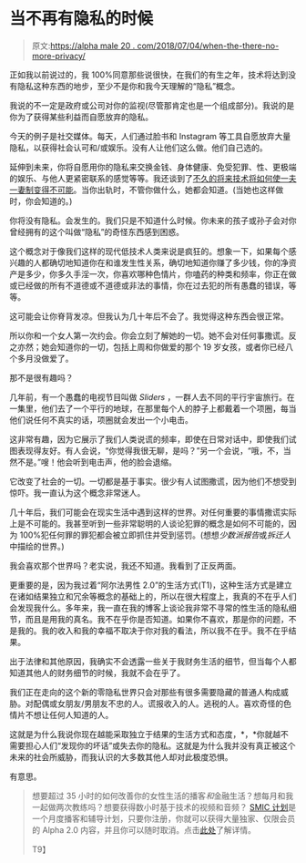 # 当不再有隐私的时候

> 原文:[https://alpha male 20 . com/2018/07/04/when-the-there-no-more-privacy/](https://alphamale20.com/2018/07/04/when-there-is-no-more-privacy/)

正如我以前说过的，我 100%同意那些说很快，在我们的有生之年，技术将达到没有隐私这种东西的地步，至少不是你和我今天理解的“隐私”概念。

我说的不一定是政府或公司对你的监视(尽管那肯定也是一个组成部分)。我说的是你为了获得某些利益而自愿放弃的隐私。

今天的例子是社交媒体。每天，人们通过脸书和 Instagram 等工具自愿放弃大量隐私，以获得社会认可和/或娱乐。没有人让他们这么做。他们自己选的。

延伸到未来，你将自愿用你的隐私来交换金钱、身体健康、免受犯罪、性、更极端的娱乐、与他人更紧密联系的感觉等等。我还谈到了[不久的将来技术将如何使一夫一妻制变得不可能](http://www.blackdragonblog.com/2017/04/13/technology-sexual-monogamy-will-soon-impossible/)。当你出轨时，不管你做什么，她都会知道。(当她也这样做时，你会知道的。)

你将没有隐私。会发生的。我们只是不知道什么时候。你未来的孩子或孙子会对你曾经拥有的这个叫做“隐私”的奇怪东西感到困惑。

这个概念对于像我们这样的现代低技术人类来说是疯狂的。想象一下，如果每个感兴趣的人都确切地知道你在和谁发生性关系，确切地知道你赚了多少钱，你的净资产是多少，你多久手淫一次，你喜欢哪种色情片，你嗑药的种类和频率，你正在做或已经做的所有不道德或不道德或非法的事情，你在过去犯的所有愚蠢的错误，等等。

这可能会让你脊背发凉。但我认为几十年后不会了。我觉得这种东西会很正常。

所以你和一个女人第一次约会。你会立刻了解她的一切。她不会对任何事撒谎。反之亦然；她会知道你的一切，包括上周和你做爱的那个 19 岁女孩，或者你已经八个多月没做爱了。

那不是很有趣吗？

几年前，有一个愚蠢的电视节目叫做 *Sliders* ，一群人去不同的平行宇宙旅行。在一集里，他们去了一个平行的地球，在那里每个人的脖子上都戴着一个项圈，每当他们说任何不真实的话，项圈就会发出一个小电击。

这非常有趣，因为它展示了我们人类说谎的频率，即使在日常对话中，即使我们试图表现得友好。有人会说，“你觉得我很无聊，是吗？”另一个会说，“哦，不，当然不是。”嗖！他会听到电击声，他的脸会退缩。

它改变了社会的一切。一切都是基于事实。很少有人试图撒谎，因为他们不想受到惊吓。我一直认为这个概念非常迷人。

几十年后，我们可能会在现实生活中遇到这样的世界。对任何重要的事情撒谎实际上是不可能的。我甚至听到一些非常聪明的人谈论犯罪的概念是如何不可能的，因为 100%犯任何罪的罪犯都会被立即抓住并受到惩罚。(想想*少数派报告*或*拆迁人*中描绘的世界。)

我会喜欢那个世界吗？老实说，我还不知道。我看到了正反两面。

更重要的是，因为我过着“阿尔法男性 2.0”的生活方式(T1)，这种生活方式是建立在诸如结果独立和冗余等概念的基础上的，所以在很大程度上，我真的不在乎人们会发现我什么。多年来，我一直在我的博客上谈论我非常不寻常的性生活的隐私细节，而且是用我的真名。我不在乎你是否知道。如果你不喜欢，那是你的问题，不是我的。我的收入和我的幸福不取决于你对我的看法，所以我不在乎。我不在乎结果。

出于法律和其他原因，我确实不会透露一些关于我财务生活的细节，但当每个人都知道其他人的财务细节的时候，我就不会在乎了。

我们正在走向的这个新的零隐私世界只会对那些有很多需要隐藏的普通人构成威胁。对配偶或女朋友/男朋友不忠的人。谎报收入的人。逃税的人。喜欢奇怪的色情片不想让任何人知道的人。

这就是为什么我说你现在越能采取独立于结果的生活方式和态度，*，*你就越不需要担心人们“发现你的坏话”或失去你的隐私。这就是为什么我并没有真正被这个未来的社会所威胁，而我认识的大多数其他人却对此极度恐惧。

有意思。

> 想要超过 35 小时的如何改善你的女性生活的播客*和*金融生活？想每月和我一起做两次教练吗？想要获得数小时基于技术的视频和音频？ [SMIC 计划](https://alphamale20.kartra.com/page/vIL17)是一个月度播客和辅导计划，只要你注册，你就可以获得大量独家、仅限会员的 Alpha 2.0 内容，并且你可以随时取消。点击[此处](https://alphamale20.kartra.com/page/vIL17)了解详情。
> 
> T9】
